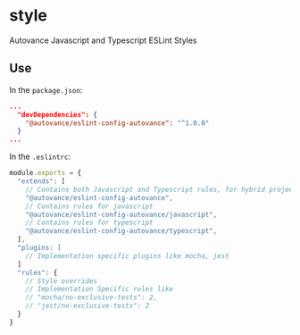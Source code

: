 # style

Autovance Javascript and Typescript ESLint Styles

## Use

In the `package.json`:

```json
...
  "devDependencies": {
    "@autovance/eslint-config-autovance": "^1.0.0"
  }
...
```

In the `.eslintrc`:

```js
module.exports = {
  "extends": [
    // Contains both Javascript and Typescript rules, for hybrid projects
    "@autovance/eslint-config-autovance",
    // Contains rules for javascript
    "@autovance/eslint-config-autovance/javascript",
    // Contains rules for typescript
    "@autovance/eslint-config-autovance/typescript",
  ],
  "plugins: [
    // Implementation specific plugins like mocha, jest
  ]
  "rules": {
    // Style overrides
    // Implementation Specific rules like
    // "mocha/no-exclusive-tests": 2,
    // "jest/no-exclusive-tests": 2
  }
}
```
